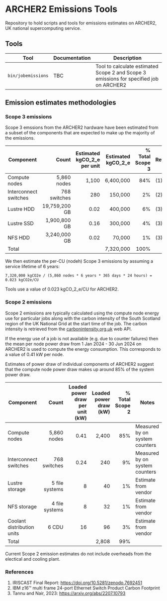 # ARCHER2 Emissions Tools

Repository to hold scripts and tools for emissions estimates on ARCHER2, UK national supercomputing service.

## Tools

| Tool | Documentation | Description |
|---|---|---|
| `bin/jobemissions` | TBC | Tool to calculate estimated Scope 2 and Scope 3 emissions for specified job on ARCHER2 |

## Emission estimates methodologies

### Scope 3 emissions

Scope 3 emssions from the ARCHER2 hardware have been estimated from a subset of the components that are expected to 
make up the majority of the emissions.

| Component | Count | Estimated kgCO_2_e per unit | Estimated kgCO_2_e | % Total Scope 3 | References |
|---|--:|--:|--:|--:|---|
| Compute nodes | 5,860 nodes | 1,100 | 6,400,000 | 84% | (1) |
| Interconnect switches | 768 switches | 280 | 150,000 | 2% | (2) |
| Lustre HDD | 19,759,200 GB | 0.02 | 400,000 | 6% | (3) |
| Lustre SSD | 1,900,800 GB | 0.16 | 300,000 | 4% | (3) |
| NFS HDD | 3,240,000 GB | 0.02 | 70,000 | 1% | (3) |
| Total | | | 7,320,000 | 100% | |

We then estimate the per-CU (nodeh) Scope 3 emissions by assuming a service lifetime of 6 years:

```
7,320,000 kgCO2e / (5,860 nodes * 6 years * 365 days * 24 hours) = 0.023 kgCO2e/CU
```

Tools use a value of 0.023 kgCO_2_e/CU for ARCHER2.

### Scope 2 emissions

Scope 2 emissions are typically calculated using the compute node energy use for particular jobs along with
the carbon intensity of the South Scotland region of the UK National Grid at the start time of the job. The
carbon intensity is retrieved from the [carbonintensity.org.uk](carbonintensity.org.uk) web API.

If the energy use of a job is not available (e.g. due to counter failures) then the mean per node power draw from
1 Jan 2024 - 30 Jun 2024 on ARCHER2 is used to compute the energy consumption. This corresponds to a value of
0.41 kW per node.

Estimates of power draw of individual components of ARCHER2 suggest that the compute node power draw makes up
around 85% of the system power draw.

| Component | Count | Loaded power draw per unit (kW)| Loaded power draw (kW) | % Total Scope 2 | Notes |
|---|--:|--:|--:|--:|---|
| Compute nodes | 5,860 nodes | 0.41 | 2,400 | 85% | Measured by on system counters |
| Interconnect switches | 768 switches | 0.24 | 240 | 9% | Measured by on system counters |
| Lustre storage | 5 file systems | 8 | 40 | 1% | Estimate from vendor |
| NFS storage | 4 file systems | 8 | 32 | 1% | Estimate from vendor |
| Coolant distribution units | 6 CDU | 16 | 96 | 3% | Estimate from vendor |
| Total | | | 2,808 | 99% | |

Current Scope 2 emission estimates do not include overheads from the electical and cooling plant.

### References

1. IRISCAST Final Report: https://doi.org/10.5281/zenodo.7692451
2. IBM z16™ multi frame 24-port Ethernet Switch Product Carbon Footprint
3. Tannu and Nair, 2023: https://arxiv.org/abs/2207.10793


